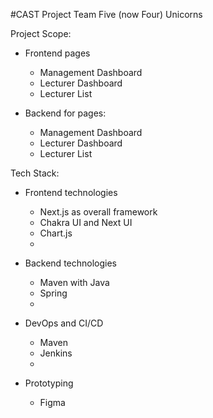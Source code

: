 #CAST Project Team Five (now Four) Unicorns

Project Scope:
- Frontend pages
  - Management Dashboard
  - Lecturer Dashboard
  - Lecturer List

- Backend for pages:
  - Management Dashboard
  - Lecturer Dashboard
  - Lecturer List

Tech Stack:
- Frontend technologies
  - Next.js as overall framework
  - Chakra UI and Next UI
  - Chart.js
  - 

- Backend technologies
  - Maven with Java
  - Spring
  - 

- DevOps and CI/CD
  - Maven
  - Jenkins
  - 


- Prototyping
  - Figma 

